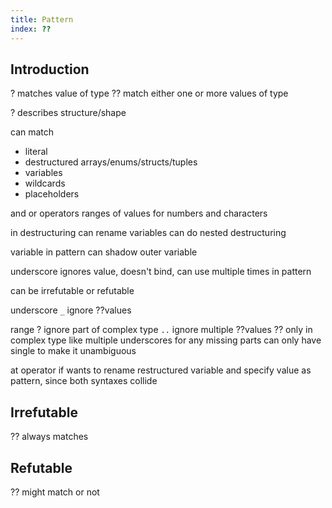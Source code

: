 ```yaml
---
title: Pattern
index: ??
---
```




## Introduction

? matches value of type
?? match either one or more values of type

? describes structure/shape

can match
- literal
- destructured arrays/enums/structs/tuples
- variables
- wildcards
- placeholders

and or operators
ranges of values for numbers and characters

in destructuring can rename variables
can do nested destructuring

variable in pattern can shadow outer variable

underscore ignores value, doesn't bind, can use multiple times in pattern

can be irrefutable or refutable

underscore
`_`
ignore ??values

range
? ignore part of complex type
`..`
ignore multiple ??values
?? only in complex type
like multiple underscores for any missing parts
can only have single to make it unambiguous

at operator if wants to rename restructured variable and specify value as pattern, since both syntaxes collide


## Irrefutable

?? always matches

## Refutable

?? might match or not



